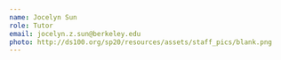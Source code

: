 ```yaml
---
name: Jocelyn Sun
role: Tutor
email: jocelyn.z.sun@berkeley.edu
photo: http://ds100.org/sp20/resources/assets/staff_pics/blank.png
---
```

